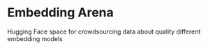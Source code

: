 # Embedding Arena
Hugging Face space for crowdsourcing data about quality different embedding models

